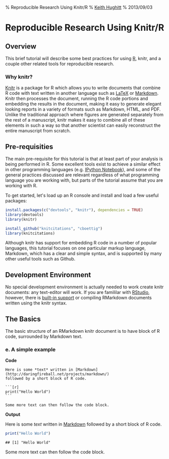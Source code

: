 % Reproducible Research Using Knitr/R
% [Keith Hughitt](mailto:khughitt@umd.edu)
% 2013/09/03

Reproducible Research Using Knitr/R
===================================

Overview
--------

This brief tutorial will describe some best practices for using [R](http://www.r-project.org/),
knitr, and a couple other related tools for reproducible research.

### Why knitr?
[Knitr](http://yihui.name/knitr/) is a package for R which allows you to write
documents that combine R code with text written in another language such as
[LaTeX](http://www.latex-project.org/) or [Markdown](http://daringfireball.net/projects/markdown/).
Knitr then processes the document, running the R code portions and embedding
the results in the document, making it easy to generate elegant looking reports
in a variety of formats such as Markdown, HTML, and PDF. Unlike the traditional
approach where figures are generated separately from the rest of a manuscript,
knitr makes it easy to combine all of these elements in such a way so that
another scientist can easily reconstruct the entire manuscript from scratch.

Pre-requisities
---------------

The main pre-requisite for this tutorial is that at least part of your analysis
is being performed in R. Some excellent tools exist to achieve a similar effect
in other programming languages (e.g. [IPython Notebook](http://www.youtube.com/watch?v=F4rFuIb1Ie4)),
and some of the general practices discussed are relevant regardless of what
programming language you are working with, but parts of the tutorial assume
that you are working with R.

To get started, let's load up an R console and install and load a few useful
packages:


```r
install.packages(c("devtools", "knitr"), dependencies = TRUE)
library(devtools)
library(knitr)

install_github("knitcitations", "cboettig")
library(knitcitations)
```

Although knitr has support for embedding R code in a number of popular
languages, this tutorial focuses on one particular markup language, Markdown,
which has a clear and simple syntax, and is supported by many other useful
tools such as Github.

Development Environment
-----------------------
No special development environment is actually needed to work create knitr
documents: any text-editor will work. If you are famililar with [RStudio](http://www.rstudio.com),
however, there is [built-in support](http://www.rstudio.com/ide/docs/authoring/using_markdown)
or compiling RMarkdown documents written using the knitr syntax.

The Basics
----------

The basic structure of an RMarkdown knitr document is to have block of R code,
surrounded by Markdown text.

### e. A simple example

**Code**

    Here is some *text* written in [Markdown](http://daringfireball.net/projects/markdown/)
    followed by a short block of R code.
    
    ```[r]
    print("Hello World")
    ```
    
    Some more text can then follow the code block.

**Output**

Here is some *text* written in [Markdown](http://daringfireball.net/projects/markdown/)
followed by a short block of R code.


```r
print("Hello World")
```

```
## [1] "Hello World"
```


Some more text can then follow the code block.


